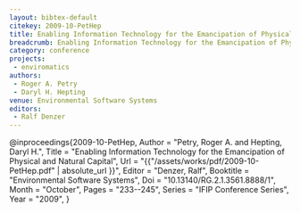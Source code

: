 ```yaml
---
layout: bibtex-default
citekey: 2009-10-PetHep
title: Enabling Information Technology for the Emancipation of Physical and Natural Capital (2009)
breadcrumb: Enabling Information Technology for the Emancipation of Physical and Natural Capital (2009)
category: conference
projects:
 - enviromatics
authors:
 - Roger A. Petry
 - Daryl H. Hepting
venue: Environmental Software Systems
editors:
 - Ralf Denzer
---
```

@inproceedings{2009-10-PetHep,
	Author =  "Petry, Roger A. and Hepting, Daryl H.",
	Title =  "Enabling Information Technology for the Emancipation of Physical and Natural Capital",
	Url = \"{{"/assets/works/pdf/2009-10-PetHep.pdf" | absolute_url }}\",
	Editor =  "Denzer, Ralf",
	Booktitle =  "Environmental Software Systems",
	Doi =  "10.13140/RG.2.1.3561.8888/1",
	Month =  "October",
	Pages =  "233--245",
	Series =  "IFIP Conference Series",
	Year =  "2009",
}
